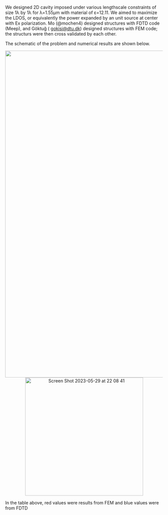 We designed 2D cavity imposed under various lengthscale constraints of size 1λ by 1λ for λ=1.55μm with material of ε=12.11. We aimed to maximize the LDOS, or equivalently the power expanded by an unit source at center with Ex polarization. Mo (@mochen4) designed structures with FDTD code (Meep), and Göktuğ ( <gokisi@dtu.dk>) designed structures with FEM code; the structurs were then cross validated by each other.

The schematic of the problem and numerical results are shown below.

<p align="center">
<img width="1043" alt="ldos" src="https://github.com/mochen4/photonics-opt-testbed/assets/25192039/f56bf3b2-135c-4395-882b-9f0f91448860">
<img width="377" alt="Screen Shot 2023-05-29 at 22 08 41" src="https://github.com/mochen4/photonics-opt-testbed/assets/25192039/d9688607-4f73-4eac-8d78-0eba55ab8c8d">
</p>

In the table above, red values were results from FEM and blue values were from FDTD
